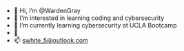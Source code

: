 - 👋 Hi, I’m @WardenGray
- 👀 I’m interested in learning coding and cybersecurity
- 🌱 I’m currently learning cybersecurity at UCLA Bootcamp
- 💞
- 📫 swhite_5@outlook.com

<!---
WardenGray/WardenGray is a ✨ special ✨ repository because its `README.md` (this file) appears on your GitHub profile.
You can click the Preview link to take a look at your changes.
--->
